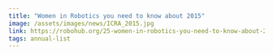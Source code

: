 ```yaml
---
title: "Women in Robotics you need to know about 2015"
image: /assets/images/news/ICRA_2015.jpg
link: https://robohub.org/25-women-in-robotics-you-need-to-know-about-2015/
tags: annual-list
---
```


